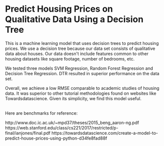 <h1>Predict Housing Prices on Qualitative Data Using a Decision Tree</h2>
<p>This is a machine learning model that uses decision trees to predict housing prices. We use a decision tree because our data set consists of qualitative data about houses. Our data doesn't include features common to other housing datasets like square footage, number of bedrooms, etc.</p>

<p>We tested three models SVM Regression, Random Forest Regression and Decision Tree Regression. DTR resulted in superior performance on the data set.</p>

<p>Overall, we achieve a low RMSE comparable to academic studies of housing data. It was superior to other tutorial methodologies found on websites like Towardsdatascience. Given its simplicity, we find this model useful.</p>

<br>Here are benchmarks for reference:</br>
<p>
http://www.doc.ic.ac.uk/~mpd37/theses/2015_beng_aaron-ng.pdf
https://web.stanford.edu/class/cs221/2017/restricted/p-final/ianjones/final.pdf
https://towardsdatascience.com/create-a-model-to-predict-house-prices-using-python-d34fe8fad88f</p>

